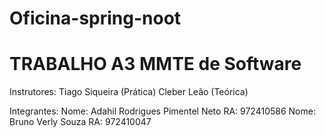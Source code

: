 # Oficina-spring-noot

# TRABALHO A3 MMTE de Software

Instrutores: 
Tiago Siqueira (Prática)
Cleber Leão (Teórica)

Integrantes:
Nome: Adahil Rodrigues Pimentel Neto
RA: 972410586
Nome: Bruno Verly Souza
RA: 972410047
